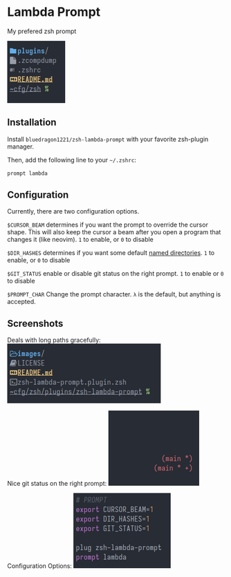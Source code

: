 # Lambda Prompt
My prefered zsh prompt

![Prompt](./images/prompt.png)

## Installation
Install `bluedragon1221/zsh-lambda-prompt` with your favorite zsh-plugin manager.

Then, add the following line to your `~/.zshrc`:
```zsh
prompt lambda
```

## Configuration
Currently, there are two configuration options.

`$CURSOR_BEAM` determines if you want the prompt to override the cursor shape.
This will also keep the cursor a beam after you open a program that changes it (like neovim).
`1` to enable, or `0` to disable

`$DIR_HASHES` determines if you want some default [named directories](https://unix.stackexchange.com/questions/723248/how-can-one-modify-the-named-directory-hash-table-by-creating-appropriate-shell).
`1` to enable, or `0` to disable

`$GIT_STATUS` enable or disable git status on the right prompt.
`1` to enable or `0` to disable

`$PROMPT_CHAR` Change the prompt character.
`λ` is the default, but anything is accepted.

## Screenshots
Deals with long paths gracefully:
![Long Path](./images/long_path.png)

Nice git status on the right prompt:
![Git Status](./images/git_rprompt.png)

Configuration Options:
![Customizable](./images/customizable.png)

